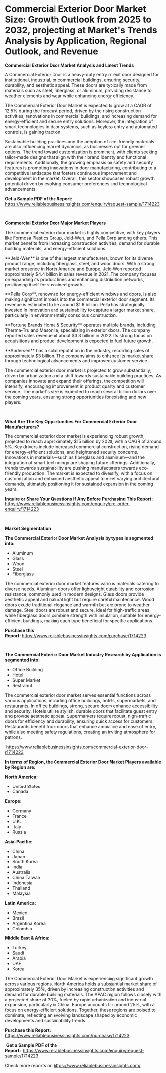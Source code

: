 <p><h1>Commercial Exterior Door Market Size: Growth Outlook from 2025 to 2032, projecting at Market's Trends Analysis by Application, Regional Outlook, and Revenue</h1></p><p><strong>Commercial Exterior Door Market Analysis and Latest Trends</strong></p>
<p><p>A Commercial Exterior Door is a heavy-duty entry or exit door designed for institutional, industrial, or commercial buildings, ensuring security, durability, and aesthetic appeal. These doors are typically made from materials such as steel, fiberglass, or aluminum, providing resistance to weather elements and wear while enhancing energy efficiency.</p><p>The Commercial Exterior Door Market is expected to grow at a CAGR of 12.5% during the forecast period, driven by the rising construction activities, renovations in commercial buildings, and increasing demand for energy-efficient and secure entry solutions. Moreover, the integration of smart technologies in door systems, such as keyless entry and automated controls, is gaining traction. </p><p>Sustainable building practices and the adoption of eco-friendly materials are also influencing market dynamics, as businesses opt for greener options. The trend toward customization is prominent, with clients seeking tailor-made designs that align with their brand identity and functional requirements. Additionally, the growing emphasis on safety and security features is prompting innovations in door manufacturing, contributing to a competitive landscape that fosters continuous improvement and development in the market. Overall, this sector showcases robust growth potential driven by evolving consumer preferences and technological advancements.</p></p>
<p><strong>Get a Sample PDF of the Report:&nbsp;</strong> <a href="https://www.reliablebusinessinsights.com/enquiry/request-sample/1714223?utm_campaign=3080&utm_medium=2&utm_source=Github&utm_content=ia&utm_term=04042025&utm_id=commercial-exterior-door">https://www.reliablebusinessinsights.com/enquiry/request-sample/1714223</a></p>
<p>&nbsp;</p>
<p><strong>Commercial Exterior Door Major Market Players</strong></p>
<p><p>The commercial exterior door market is highly competitive, with key players like Formosa Plastics Group, Jeld-Wen, and Pella Corp among others. This market benefits from increasing construction activities, demand for durable building materials, and energy-efficient solutions.</p><p>**Jeld-Wen** is one of the largest manufacturers, known for its diverse product range, including fiberglass, steel, and wood doors. With a strong market presence in North America and Europe, Jeld-Wen reported approximately $4.4 billion in sales revenue in 2021. The company focuses on expanding its product lines and enhancing distribution networks, positioning itself for sustained growth.</p><p>**Pella Corp**, renowned for energy-efficient windows and doors, is also making significant inroads into the commercial exterior door segment. Its revenue is estimated to be around $1.6 billion. Pella has strategically invested in innovation and sustainability to capture a larger market share, particularly in environmentally conscious construction.</p><p>**Fortune Brands Home & Security** operates multiple brands, including Therma-Tru and Masonite, specializing in exterior doors. The company reported sales revenue of about $3.3 billion in 2022. Its strong focus on acquisitions and product development is expected to fuel future growth.</p><p>**Andersen** has a solid reputation in the industry, recording sales of approximately $3 billion. The company aims to enhance its market share through technological advancements and improved customer service.</p><p>The commercial exterior door market is projected to grow substantially, driven by urbanization and a shift towards sustainable building practices. As companies innovate and expand their offerings, the competition will intensify, encouraging improvement in product quality and customer service. The market's size is expected to reach several billion dollars over the coming years, ensuring strong opportunities for existing and new players.</p></p>
<p>&nbsp;</p>
<p><strong>What Are The Key Opportunities For Commercial Exterior Door Manufacturers?</strong></p>
<p><p>The commercial exterior door market is experiencing robust growth, projected to reach approximately $15 billion by 2028, with a CAGR of around 5%. Key drivers include increased commercial construction, rising demand for energy-efficient solutions, and heightened security concerns. Innovations in materials—such as fiberglass and aluminum—and the integration of smart technology are shaping future offerings. Additionally, trends towards sustainability are pushing manufacturers towards eco-friendly production. The market is expected to diversify, with a focus on customization and enhanced aesthetic appeal to meet varying architectural demands, ultimately positioning it for sustained expansion in the coming years.</p></p>
<p><strong>Inquire or Share Your Questions If Any Before Purchasing This Report:</strong> <a href="https://www.reliablebusinessinsights.com/enquiry/pre-order-enquiry/1714223?utm_campaign=3080&utm_medium=2&utm_source=Github&utm_content=ia&utm_term=04042025&utm_id=commercial-exterior-door">https://www.reliablebusinessinsights.com/enquiry/pre-order-enquiry/1714223</a></p>
<p>&nbsp;</p>
<p><strong>Market Segmentation</strong></p>
<p><strong>The Commercial Exterior Door Market Analysis by types is segmented into:</strong></p>
<p><ul><li>Aluminum</li><li>Glass</li><li>Wood</li><li>Steel</li><li>Fiberglass</li></ul></p>
<p><p>The commercial exterior door market features various materials catering to diverse needs. Aluminum doors offer lightweight durability and corrosion resistance, commonly used in modern designs. Glass doors provide aesthetic appeal and natural light but require careful maintenance. Wood doors exude traditional elegance and warmth but are prone to weather damage. Steel doors are robust and secure, ideal for high-traffic areas, while fiberglass doors combine strength with insulation, suitable for energy-efficient buildings, making each type beneficial for specific applications.</p></p>
<p><strong>Purchase this Report:&nbsp;</strong><a href="https://www.reliablebusinessinsights.com/purchase/1714223?utm_campaign=3080&utm_medium=2&utm_source=Github&utm_content=ia&utm_term=04042025&utm_id=commercial-exterior-door">https://www.reliablebusinessinsights.com/purchase/1714223</a></p>
<p>&nbsp;</p>
<p><strong>The Commercial Exterior Door Market Industry Research by Application is segmented into:</strong></p>
<p><ul><li>Office Building</li><li>Hotel</li><li>Super Market</li><li>Restranut</li></ul></p>
<p><p>The commercial exterior door market serves essential functions across various applications, including office buildings, hotels, supermarkets, and restaurants. In office buildings, strong, secure doors enhance accessibility and security. Hotels utilize stylish, durable doors that facilitate guest entry and provide aesthetic appeal. Supermarkets require robust, high-traffic doors for efficiency and durability, ensuring quick access for customers. Restaurants benefit from doors that enhance ambiance and ease of entry, while also meeting safety regulations, creating an inviting atmosphere for patrons.</p></p>
<p><a href="https://www.reliablebusinessinsights.com/commercial-exterior-door-r1714223?utm_campaign=3080&utm_medium=2&utm_source=Github&utm_content=ia&utm_term=04042025&utm_id=commercial-exterior-door">&nbsp;https://www.reliablebusinessinsights.com/commercial-exterior-door-r1714223</a></p>
<p><strong>In terms of Region, the Commercial Exterior Door Market Players available by Region are:</strong></p>
<p>
    <p> <strong> North America: </strong>
        <ul>
            <li>United States</li>
            <li>Canada</li>
        </ul>
        </p> 
    <p> <strong> Europe: </strong>
        <ul>
            <li>Germany</li>
            <li>France</li>
            <li>U.K.</li>
            <li>Italy</li>
            <li>Russia</li>
        </ul>
        </p> 
    <p> <strong> Asia-Pacific: </strong>
        <ul>
            <li>China</li>
            <li>Japan</li>
            <li>South Korea</li>
            <li>India</li>
            <li>Australia</li>
            <li>China Taiwan</li>
            <li>Indonesia</li>
            <li>Thailand</li>
            <li>Malaysia</li>
        </ul>
        </p> 
    <p> <strong> Latin America: </strong>
        <ul>
            <li>Mexico</li>
            <li>Brazil</li>
            <li>Argentina Korea</li>
            <li>Colombia</li>
        </ul>
        </p> 
    <p> <strong> Middle East & Africa: </strong>
        <ul>
            <li>Turkey</li>
            <li>Saudi</li>
            <li>Arabia</li>
            <li>UAE</li>
            <li>Korea</li>
        </ul>
    </p>
    </p>
<p><p>The Commercial Exterior Door Market is experiencing significant growth across various regions. North America holds a substantial market share of approximately 35%, driven by increasing construction activities and demand for durable building materials. The APAC region follows closely with a projected share of 30%, fueled by rapid urbanization and industrial expansion, particularly in China. Europe accounts for around 25%, with a focus on energy-efficient solutions. Together, these regions are poised to dominate, reflecting an evolving landscape shaped by economic developments and sustainability trends.</p></p>
<p><strong>Purchase this Report: </strong><a href="https://www.reliablebusinessinsights.com/purchase/1714223?utm_campaign=3080&utm_medium=2&utm_source=Github&utm_content=ia&utm_term=04042025&utm_id=commercial-exterior-door">https://www.reliablebusinessinsights.com/purchase/1714223</a></p>
<p>&nbsp;<strong>Get a Sample PDF of the Report:&nbsp;&nbsp;</strong><a href="https://www.reliablebusinessinsights.com/enquiry/request-sample/1714223?utm_campaign=3080&utm_medium=2&utm_source=Github&utm_content=ia&utm_term=04042025&utm_id=commercial-exterior-door">https://www.reliablebusinessinsights.com/enquiry/request-sample/1714223</a></p>
<p><strong></strong></p>
<p>Check more reports on <a href="https://www.reliablebusinessinsights.com/?utm_campaign=3080&utm_medium=2&utm_source=Github&utm_content=ia&utm_term=04042025&utm_id=commercial-exterior-door">https://www.reliablebusinessinsights.com/</a></p>